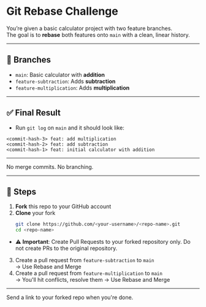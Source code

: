# Git Rebase Challenge

You’re given a basic calculator project with two feature branches.  
The goal is to **rebase** both features onto `main` with a clean, linear history.

---

## 🧱 Branches

- `main`: Basic calculator with **addition**
- `feature-subtraction`: Adds **subtraction**
- `feature-multiplication`: Adds **multiplication**

---

## ✅ Final Result

 - Run `git log` on `main` and it should look like:
```
<commit-hash-3> feat: add multiplication
<commit-hash-2> feat: add subtraction
<commit-hash-1> feat: initial calculator with addition
```
---
No merge commits. No branching.

---

## 🚀 Steps

1. **Fork** this repo to your GitHub account  
2. **Clone** your fork  
   ```bash
   git clone https://github.com/<your-username>/<repo-name>.git
   cd <repo-name>
 - ⚠️ **Important**: Create Pull Requests to your forked repository only. Do not create PRs to the original repository.

3. Create a pull request from `feature-subtraction` to `main`  
   → Use Rebase and Merge
4. Create a pull request from `feature-multiplication` to `main`  
   → You'll hit conflicts, resolve them
   → Use Rebase and Merge

---
Send a link to your forked repo when you're done.